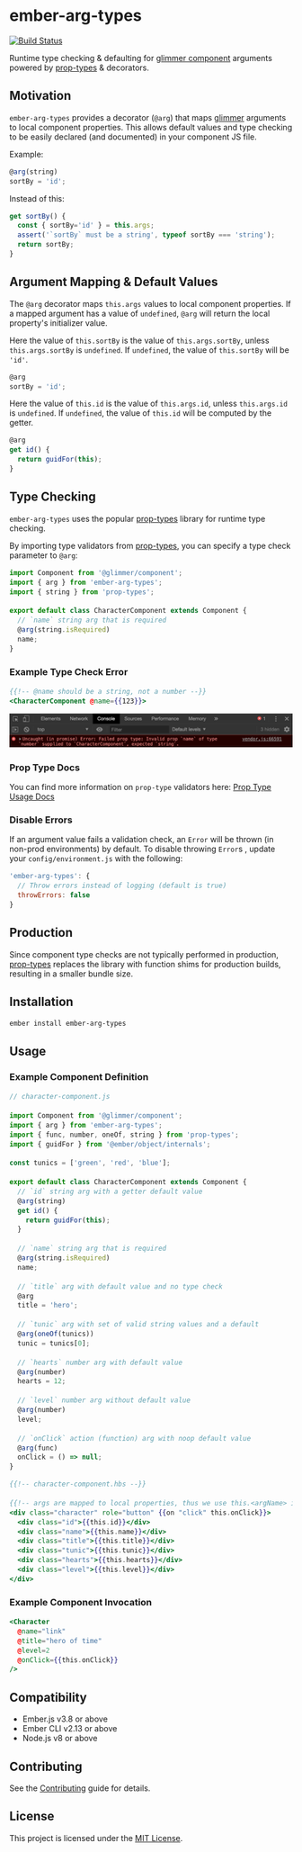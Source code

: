 # ember-arg-types

[![Build Status](https://travis-ci.org/jkusa/ember-arg-types.svg?branch=master)](https://travis-ci.org/jkusa/ember-arg-types)

Runtime type checking & defaulting for [glimmer component](http://api.emberjs.com/ember/release/modules/@glimmer%2Fcomponent) arguments powered by [prop-types](https://github.com/facebook/prop-types) & decorators.

## Motivation

`ember-arg-types` provides a decorator (`@arg`) that maps [glimmer](http://api.emberjs.com/ember/release/modules/@glimmer%2Fcomponent) arguments to local component properties. This allows default values and type checking to be easily declared (and documented) in your component JS file.

Example:

```js
@arg(string)
sortBy = 'id';
```

Instead of this:

```js
get sortBy() {
  const { sortBy='id' } = this.args;
  assert('`sortBy` must be a string', typeof sortBy === 'string');
  return sortBy;
}
```

## Argument Mapping & Default Values

The `@arg` decorator maps `this.args` values to local component properties. If a mapped argument has a value of `undefined`, `@arg` will return the local property's initializer value.

Here the value of `this.sortBy` is the value of `this.args.sortBy`, unless `this.args.sortBy` is `undefined`. If `undefined`, the value of `this.sortBy` will be `'id'`.

```js
@arg
sortBy = 'id';
```

Here the value of `this.id` is the value of `this.args.id`, unless `this.args.id` is `undefined`. If `undefined`, the value of `this.id` will be computed by the getter.

```js
@arg
get id() {
  return guidFor(this);
}
```

## Type Checking

`ember-arg-types` uses the popular [prop-types](https://github.com/facebook/prop-types) library for runtime type checking.

By importing type validators from [prop-types](https://github.com/facebook/prop-types), you can specify a type check parameter to `@arg`:

```js
import Component from '@glimmer/component';
import { arg } from 'ember-arg-types';
import { string } from 'prop-types';

export default class CharacterComponent extends Component {
  // `name` string arg that is required
  @arg(string.isRequired)
  name;
}
```

### Example Type Check Error

```hbs
{{!-- @name should be a string, not a number --}}
<CharacterComponent @name={{123}}>
```

![Error Example](error-example.png)

### Prop Type Docs

You can find more information on `prop-type` validators here: [Prop Type Usage Docs](https://github.com/facebook/prop-types#usage)

### Disable Errors

If an argument value fails a validation check, an `Error` will be thrown (in non-prod environments) by default. To disable throwing `Error`s , update your `config/environment.js` with the following:

```js
'ember-arg-types': {
  // Throw errors instead of logging (default is true)
  throwErrors: false
}
```

## Production

Since component type checks are not typically performed in production, [prop-types](https://github.com/facebook/prop-types) replaces the library with function shims for production builds, resulting in a smaller bundle size.

## Installation

```
ember install ember-arg-types
```

## Usage

### Example Component Definition

```js
// character-component.js

import Component from '@glimmer/component';
import { arg } from 'ember-arg-types';
import { func, number, oneOf, string } from 'prop-types';
import { guidFor } from '@ember/object/internals';

const tunics = ['green', 'red', 'blue'];

export default class CharacterComponent extends Component {
  // `id` string arg with a getter default value
  @arg(string)
  get id() {
    return guidFor(this);
  }

  // `name` string arg that is required
  @arg(string.isRequired)
  name;

  // `title` arg with default value and no type check
  @arg
  title = 'hero';

  // `tunic` arg with set of valid string values and a default
  @arg(oneOf(tunics))
  tunic = tunics[0];

  // `hearts` number arg with default value
  @arg(number)
  hearts = 12;

  // `level` number arg without default value
  @arg(number)
  level;

  // `onClick` action (function) arg with noop default value
  @arg(func)
  onClick = () => null;
}
```

```hbs
{{!-- character-component.hbs --}}

{{!-- args are mapped to local properties, thus we use this.<argName> instead of @<argName> --}}
<div class="character" role="button" {{on "click" this.onClick}}>
  <div class="id">{{this.id}}</div>
  <div class="name">{{this.name}}</div>
  <div class="title">{{this.title}}</div>
  <div class="tunic">{{this.tunic}}</div>
  <div class="hearts">{{this.hearts}}</div>
  <div class="level">{{this.level}}</div>
</div>
```

### Example Component Invocation

```hbs
<Character
  @name="link"
  @title="hero of time"
  @level=2
  @onClick={{this.onClick}}
/>
```

## Compatibility

- Ember.js v3.8 or above
- Ember CLI v2.13 or above
- Node.js v8 or above

## Contributing

See the [Contributing](CONTRIBUTING.md) guide for details.

## License

This project is licensed under the [MIT License](LICENSE.md).
